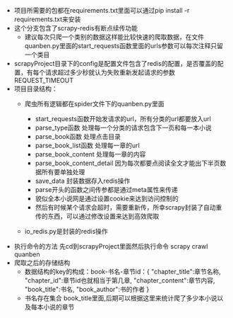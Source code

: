 
+ 项目所需要的包都在requirements.txt里面可以通过pip install -r requirements.txt来安装
+ 这个分支包含了scrapy-redis有断点续传功能
    - 建议每次只爬一个类别的数据这样能比较快速的爬取数据，在文件quanben.py里面的start_requests函数里面的urls参数可以每次注释只留一个类目
+ scrapyProject目录下的config是配置文件包含了redis的配置，是否覆盖的配置，有每个请求超过多少秒就认为失败重新发起请求的参数REQUEST_TIMEOUT
+ 项目目录结构：
    - 爬虫所有逻辑都在spider文件下的quanben.py里面
        + start_requests函数开始发请求的url，所有分类的url都要放入url
        + parse_type函数 处理每一个分类的请求包含下一页和每一本小说
        + parse_book函数 处理点击目录
        + parse_book_list函数 处理每一章的url
        + parse_book_content 处理每一章的内容
        + parse_book_content_detail 因为每次都要点阅读全文才能出下半页数据所有要单独处理
        + save_data 封装数据存入redis操作
        + parse开头的函数之间传参都是通过meta属性来传递
        + 貌似全本小说网是通过设置cookie来达到访问控制的
        + 然后有时候某个请求会超时，需要重新传，所幸scrapy封装了自动重传的东西，可以通过修改设置来达到高效爬取
        
    - io_redis.py是封装的redis操作
+ 执行命令的方法 先cd到scrapyProject里面然后执行命令 scrapy crawl quanben
+ 爬取之后的存储结构
    - 数据结构的key的构成：book-书名-章节id：{
    "chapter_title":章节名称, 
    "chapter_id":章节id也就相当于第几章, 
    "chapter_content":章节内容, 
    "book_title":书名, 
    "book_author":书的作者 
    }
    - 书名存在集合 book_title里面,后期可以根据这里来统计爬了多少本小说以及每本小说的章节